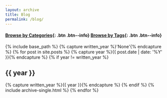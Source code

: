 ```yaml
---
layout: archive
title: Blog
permalink: /blog/
---
```


#### [Browse by Categories](https://haiyang1992.github.io/blog/categories/){: .btn .btn--info} [Browse by Tags](https://haiyang1992.github.io/blog/tags/){: .btn .btn--info}

{% include base_path %}
{% capture written_year %}'None'{% endcapture %}
{% for post in site.posts %}
  {% capture year %}{{ post.date | date: '%Y' }}{% endcapture %}
  {% if year != written_year %}
   <h2 id="{{ year | slugify }}" class="archive__subtitle">{{ year }}</h2>
   {% capture written_year %}{{ year }}{% endcapture %}
  {% endif %}
  {% include archive-single.html %}
{% endfor %}
